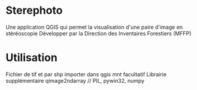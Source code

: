 # Sterephoto
Une application QGIS qui permet la visualisation d'une paire d'image en stéréoscopie
Développer par la Direction des Inventaires Forestiers (MFFP)

# Utilisation
Fichier de tif et par
shp importer dans qgis
mnt facultatif
Librairie supplémentaire qimage2ndarray //  PIL, pywin32, numpy 